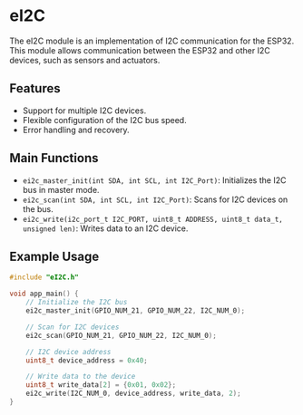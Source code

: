 # eI2C

The eI2C module is an implementation of I2C communication for the ESP32. This module allows communication between the ESP32 and other I2C devices, such as sensors and actuators.

## Features

- Support for multiple I2C devices.
- Flexible configuration of the I2C bus speed.
- Error handling and recovery.

## Main Functions

- `ei2c_master_init(int SDA, int SCL, int I2C_Port)`: Initializes the I2C bus in master mode.
- `ei2c_scan(int SDA, int SCL, int I2C_Port)`: Scans for I2C devices on the bus.
- `ei2c_write(i2c_port_t I2C_PORT, uint8_t ADDRESS, uint8_t data_t, unsigned len)`: Writes data to an I2C device.

## Example Usage

```c
#include "eI2C.h"

void app_main() {
    // Initialize the I2C bus
    ei2c_master_init(GPIO_NUM_21, GPIO_NUM_22, I2C_NUM_0);

    // Scan for I2C devices
    ei2c_scan(GPIO_NUM_21, GPIO_NUM_22, I2C_NUM_0);

    // I2C device address
    uint8_t device_address = 0x40;

    // Write data to the device
    uint8_t write_data[2] = {0x01, 0x02};
    ei2c_write(I2C_NUM_0, device_address, write_data, 2);
}
```
